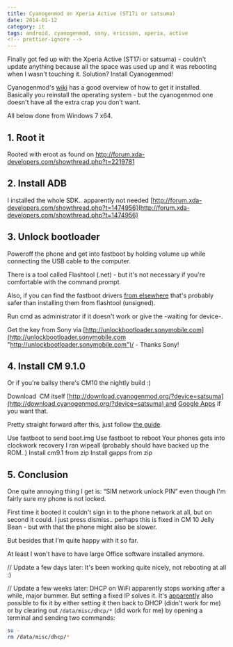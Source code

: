 ```yaml
---
title: Cyanogenmod on Xperia Active (ST17i or satsuma)
date: 2014-01-12
category: it
tags: android, cyanogenmod, sony, ericsson, xperia, active
<!-- prettier-ignore -->
---
```


Finally got fed up with the Xperia Active (ST17i or satsuma) - couldn't update
anything because all the space was used up and it was rebooting when I wasn't
touching it. Solution? Install Cyanogenmod!

Cyanogenmod's [wiki](http://wiki.cyanogenmod.org/w/Install_CM_for_satsuma) has a
good overview of how to get it installed. Basically you reinstall the operating
system - but the cyanogenmod one doesn't have all the extra crap you don't want.

All below done from Windows 7 x64.

## 1. Root it

Rooted with eroot as found on
<http://forum.xda-developers.com/showthread.php?t=2219781>

## 2. Install ADB

I installed the whole SDK.. apparently not
needed [http://forum.xda-developers.com/showthread.php?t=1474956](http://forum.xda-developers.com/showthread.php?t=1474956)

## 3. Unlock bootloader

Poweroff the phone and get into fastboot by holding volume up while connecting
the USB cable to the computer.

There is a tool called Flashtool (.net) - but it's not necessary if you're
comfortable with the command prompt.

Also, if you can find the fastboot drivers
[from elsewhere](http://developer.sonymobile.com/downloads/drivers/ "there is one called fastboot here on sonymobile.com")
that's probably safer than installing them from flashtool (unsigned).

Run cmd as administrator if it doesn't work or give the -waiting for device-.

Get the key from Sony via
[http://unlockbootloader.sonymobile.com](http://unlockbootloader.sonymobile.com "http://unlockbootloader.sonymobile.com")/ -
Thanks Sony!

## 4. Install CM 9.1.0

Or if you're ballsy there's CM10 the nightly build :)

Download  CM
itself [http://download.cyanogenmod.org/?device=satsuma](http://download.cyanogenmod.org/?device=satsuma) and
[Google Apps](http://wiki.cyanogenmod.org/w/Google_Apps) if you want that.

Pretty straight forward after this, just follow
[the guide](http://wiki.cyanogenmod.org/w/Install_CM_for_satsuma "http://wiki.cyanogenmod.org/w/Install_CM_for_satsuma").

Use fastboot to send boot.img Use fastboot to reboot Your phones gets into
clockwork recovery I ran wipeall (probably should have backed up the ROM..)
Install cm9.1 from zip Install gapps from zip

## 5. Conclusion

One quite annoying thing I get is: “SIM network unlock PIN” even though I'm
fairly sure my phone is not locked.

First time it booted it couldn't sign in to the phone network at all, but on
second it could. I just press dismiss.. perhaps this is fixed in CM 10 Jelly
Bean - but with that the phone might also be slower.

But besides that I'm quite happy with it so far.

At least I won't have to have large Office software installed anymore.

// Update a few days later: It's been working quite nicely, not rebooting at all
:)

// Update a few weeks later: DHCP on WiFi apparently stops working after a
while, major bummer. But setting a fixed IP solves it. It's
[apparently](http://forum.cyanogenmod.com/topic/57475-wifi-problem/ "http://forum.cyanogenmod.com/topic/57475-wifi-problem/")
also possible to fix it by either setting it then back to DHCP (didn't work for
me) or by clearing out `/data/misc/dhcp/*` (did work for me) by opening a
terminal and sending two commands:

```bash
su -
rm /data/misc/dhcp/*
```
